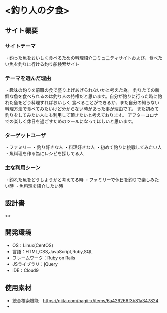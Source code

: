 # <釣り人の夕食>

## サイト概要
### サイトテーマ
・釣った魚をおいしく食べるための料理紹介コミュニティサイトおよび、食べたい魚を釣りに行ける釣り船検索サイト


### テーマを選んだ理由
・趣味の釣りを前職の食で盛り上げあげられないかと考えた為。
釣りたての新鮮な魚を食べられるのは釣り人の特権だと思います。自分が釣りに行った時に釣れた魚をどう料理すればおいしく
食べることができるか、また自分の知らない料理方法で食べてみたいけど分からない時があった事が理由です。
また初めて釣りをしてみたい人にも利用して頂きたいと考えております。
アフターコロナでの楽しく休日を過ごすためのツールになってほしいと思います。

### ターゲットユーザ
・ファミリー
・釣り好きな人
・料理好きな人
・初めて釣りに挑戦してみたい人
・魚料理を作る為にレシピを探してる人

### 主な利用シーン
・釣れた魚をどうしようかと考えてる時
・ファミリーで休日を釣りで楽しみたい時
・魚料理を紹介したい時

## 設計書
<>

## 開発環境
- OS：Linux(CentOS)
- 言語：HTML,CSS,JavaScript,Ruby,SQL
- フレームワーク：Ruby on Rails
- JSライブラリ：jQuery
- IDE：Cloud9

## 使用素材
- 統合検索機能　https://qiita.com/hagii-x/items/6a426266f3b81a347824
-
